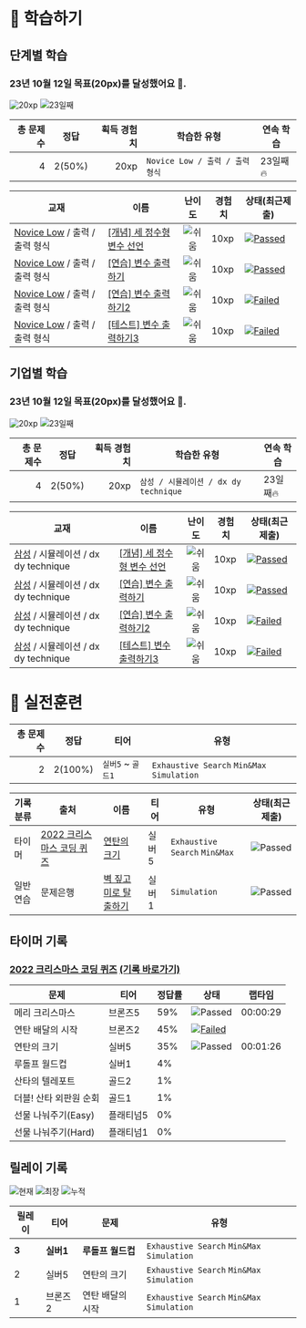 
# 📖 학습하기 

## 단계별 학습
### 23년 10월 12일 목표(20px)를 달성했어요 🥳.

![20xp](https://img.shields.io/badge/EXP-20xp-%235cb85c.svg?for-the-badge)
![23일째](https://img.shields.io/badge/연속학습-23일째-%23E34F26.svg?for-the-badge)

|총 문제수|정답|획득 경험치|학습한 유형|연속 학습|
|---:|---|---:|---|---|
|4|2(50%)|20xp|`Novice Low / 출력 / 출력 형식`|23일째🔥|

|교재|이름|난이도|경험치|상태(최근제출)|
|---|---|:---:|---|---|
|[Novice Low](https://www.codetree.ai/missions?missionId=4) / 출력 / 출력 형식|[[개념] 세 정수형 변수 선언](https://www.codetree.ai/missions/4/problems/declaration-of-three-natural-numbers/introduction)|![쉬움](https://img.shields.io/badge/쉬움-%235cb85c.svg?for-the-badge)|10xp|[![Passed](https://img.shields.io/badge/Passed-%23009D27.svg)]([231012/five/five.py](https://github.com/chaht01/codetree-TILs/blob/ab41844ad9143e037bc6791ed7e23be29f3f6319/231012/five/five.py))|
|[Novice Low](https://www.codetree.ai/missions?missionId=4) / 출력 / 출력 형식|[[연습] 변수 출력하기](https://www.codetree.ai/missions/4/problems/outputing-variables/description)|![쉬움](https://img.shields.io/badge/쉬움-%235cb85c.svg?for-the-badge)|10xp|[![Passed](https://img.shields.io/badge/Passed-%23009D27.svg)]([231012/five/five.py](https://github.com/chaht01/codetree-TILs/blob/ab41844ad9143e037bc6791ed7e23be29f3f6319/231012/five/five.py))|
|[Novice Low](https://www.codetree.ai/missions?missionId=4) / 출력 / 출력 형식|[[연습] 변수 출력하기2](https://www.codetree.ai/missions/4/problems/outputing-variables/description)|![쉬움](https://img.shields.io/badge/쉬움-%235cb85c.svg?for-the-badge)|10xp|[![Failed](https://img.shields.io/badge/Failed-%23D24D57.svg)]([231012/five/five.py](https://github.com/chaht01/codetree-TILs/blob/ab41844ad9143e037bc6791ed7e23be29f3f6319/231012/five/five.py))|
|[Novice Low](https://www.codetree.ai/missions?missionId=4) / 출력 / 출력 형식|[[테스트] 변수 출력하기3](https://www.codetree.ai/missions/4/problems/outputing-variables-3/description)|![쉬움](https://img.shields.io/badge/쉬움-%235cb85c.svg?for-the-badge)|10xp|[![Failed](https://img.shields.io/badge/Failed-%23D24D57.svg)]([231012/five/five.py](https://github.com/chaht01/codetree-TILs/blob/ab41844ad9143e037bc6791ed7e23be29f3f6319/231012/five/five.py))|


## 기업별 학습
### 23년 10월 12일 목표(20px)를 달성했어요 🥳.

![20xp](https://img.shields.io/badge/EXP-20xp-%235cb85c.svg?for-the-badge)
![23일째](https://img.shields.io/badge/연속학습-23일째-%23E34F26.svg?for-the-badge)

|총 문제수|정답|획득 경험치|학습한 유형|연속 학습|
|---:|---|---:|---|---|
|4|2(50%)|20xp|`삼성 / 시뮬레이션 / dx dy technique`|23일째🔥|

|교재|이름|난이도|경험치|상태(최근제출)|
|---|---|:---:|---|---|
|[삼성](https://www.codetree.ai/cote/home?missionId=13) / 시뮬레이션 / dx dy technique|[[개념] 세 정수형 변수 선언](https://www.codetree.ai/missions/4/problems/declaration-of-three-natural-numbers/introduction)|![쉬움](https://img.shields.io/badge/쉬움-%235cb85c.svg?for-the-badge)|10xp|[![Passed](https://img.shields.io/badge/Passed-%23009D27.svg)]([231012/five/five.py](https://github.com/chaht01/codetree-TILs/blob/ab41844ad9143e037bc6791ed7e23be29f3f6319/231012/five/five.py))|
|[삼성](https://www.codetree.ai/cote/home?missionId=13) / 시뮬레이션 / dx dy technique|[[연습] 변수 출력하기](https://www.codetree.ai/missions/4/problems/outputing-variables/description)|![쉬움](https://img.shields.io/badge/쉬움-%235cb85c.svg?for-the-badge)|10xp|[![Passed](https://img.shields.io/badge/Passed-%23009D27.svg)]([231012/five/five.py](https://github.com/chaht01/codetree-TILs/blob/ab41844ad9143e037bc6791ed7e23be29f3f6319/231012/five/five.py))|
|[삼성](https://www.codetree.ai/cote/home?missionId=13) / 시뮬레이션 / dx dy technique|[[연습] 변수 출력하기2](https://www.codetree.ai/missions/4/problems/outputing-variables/description)|![쉬움](https://img.shields.io/badge/쉬움-%235cb85c.svg?for-the-badge)|10xp|[![Failed](https://img.shields.io/badge/Failed-%23D24D57.svg)]([231012/five/five.py](https://github.com/chaht01/codetree-TILs/blob/ab41844ad9143e037bc6791ed7e23be29f3f6319/231012/five/five.py))|
|[삼성](https://www.codetree.ai/cote/home?missionId=13) / 시뮬레이션 / dx dy technique|[[테스트] 변수 출력하기3](https://www.codetree.ai/missions/4/problems/outputing-variables-3/description)|![쉬움](https://img.shields.io/badge/쉬움-%235cb85c.svg?for-the-badge)|10xp|[![Failed](https://img.shields.io/badge/Failed-%23D24D57.svg)]([231012/five/five.py](https://github.com/chaht01/codetree-TILs/blob/ab41844ad9143e037bc6791ed7e23be29f3f6319/231012/five/five.py))|


# 🥇 실전훈련
|총 문제수|정답|티어|유형|
|---:|---|---|---|
|2|2(100%)|`실버5` ~ `골드1`|`Exhaustive Search` `Min&Max` `Simulation`|

|기록분류|출처|이름|티어|유형|상태(최근제출)|
|---|---|---|---|---|---|
|타이머|[2022 크리스마스 코딩 퀴즈](https://www.codetree.ai/training-field/mock-tests)|[연탄의 크기](https://www.codetree.ai/problems/size-of-briquette/description)|실버5|`Exhaustive Search` `Min&Max`|![Passed](https://img.shields.io/badge/Passed-%23009D27.svg)|
|일반연습|문제은행|[벽 짚고 미로 탈출하기](https://www.codetree.ai/problems/escape-maze-with-wall-following/description)|실버1|`Simulation`|![Passed](https://img.shields.io/badge/Passed-%23009D27.svg)|


## 타이머 기록
### [2022 크리스마스 코딩 퀴즈](https://www.codetree.ai/training-field/mock-tests) [(기록 바로가기)](https://www.codetree.ai/training-field/my-records/timer/2707)
|문제|티어|정답률|상태|랩타임|
|---|---|---|---|---|
|메리 크리스마스|브론즈5|59%|![Passed](https://img.shields.io/badge/Passed-%23009D27.svg)|00:00:29|
|연탄 배달의 시작|브론즈2|45%|[![Failed](https://img.shields.io/badge/Failed-%23D24D57.svg)]([231012/five/five.py](https://github.com/chaht01/codetree-TILs/blob/ab41844ad9143e037bc6791ed7e23be29f3f6319/231012/five/five.py))||
|연탄의 크기|실버5|35%|![Passed](https://img.shields.io/badge/Passed-%23009D27.svg)|00:01:26|
|루돌프 월드컵|실버1|4%|||
|산타의 텔레포트|골드2|1%|||
|더블! 산타 외판원 순회|골드1|1%|||
|선물 나눠주기(Easy)|플래티넘5|0%|||
|선물 나눠주기(Hard)|플래티넘1|0%|||


## 릴레이 기록
![현재](https://img.shields.io/badge/현재_릴레이-3-%235cb85c.svg?for-the-badge)
![최장](https://img.shields.io/badge/최장_릴레이-10-%23E34F26.svg?for-the-badge)
![누적](https://img.shields.io/badge/누적_릴레이-16-%2300599C.svg?for-the-badge)

|릴레이|티어|문제|유형|
|---|---|---|---|
|**3**|**실버1**|**루돌프 월드컵**|`Exhaustive Search` `Min&Max` `Simulation`|
|2|실버5|연탄의 크기|`Exhaustive Search` `Min&Max` `Simulation`|
|1|브론즈2|연탄 배달의 시작|`Exhaustive Search` `Min&Max` `Simulation`|
